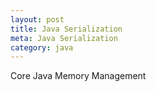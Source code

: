 ```yaml
---
layout: post
title: Java Serialization
meta: Java Serialization
category: java
---
```


Core Java
Memory Management
